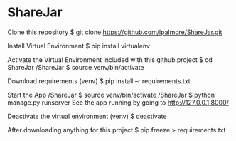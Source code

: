 # ShareJar

Clone this repository
$ git clone https://github.com/lpalmore/ShareJar.git

Install Virtual Environment
$ pip install virtualenv

Activate the Virtual Environment included with this github project
$ cd ShareJar
/ShareJar $ source venv/bin/activate

Download requirements
(venv) $ pip install –r requirements.txt

Start the App
/ShareJar $ source venv/bin/activate
/ShareJar $ python manage.py runserver
See the app running by going to http://127.0.0.1:8000/

Deactivate the virtual environment
(venv) $ deactivate

After downloading anything for this project
$ pip freeze > requirements.txt
